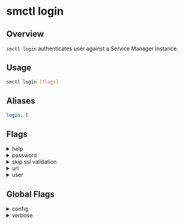 # smctl login

## Overview
`smctl login` authenticates user against a Service Manager instance.

## Usage
```bash
smctl login [flags]
```

## Aliases
```bash
login, l
```

## Flags
<details>
  <summary>help</summary>
  <p>
    <code>--help</code> (alias: <code>-h</code>)
  </p>
  <p>
    Help for <i>login</i> command. 
  </p>
</details>
<details>
  <summary>password</summary>
  <p>
    <code>--passowrd</code> (alias: <code>-p</code>)
  </p>
  <p>
    User password.
  </p>
</details>
<details>
  <summary>skip ssl validation</summary>
  <p>
    <code>--skip-ssl-validation</code>
  </p>
  <p>
    Skip verification of the OAuth endpoint <b>Not recommended!</b>
  </p>
</details>
<details>
  <summary>url</summary>
  <p>
    <code>--url</code> (alias: <code>-a</code>)
  </p>
  <p>
    Base URL of the Service Manager.
  </p>
</details>
<details>
  <summary>user</summary>
  <p>
    <code>--user</code> (alias: <code>-u</code>)
  </p>
  <p>
    User ID.
  </p>
</details>

## Global Flags
<details>
  <summary>config</summary>
  <p>
    <code>--config</code> 
  </p>
  <p>
    Set the path for the <b>smctl</b> <i>config.json</i> file (default is <i>$HOME/.sm/config.json</i>)
  </p>
</details>
<details>
  <summary>verbose</summary>
  <p>
    <code>--verbose</code> (alias: <code>-v</code>)
  </p>
  <p>
    Use verbose mode.
  </p>
</details>